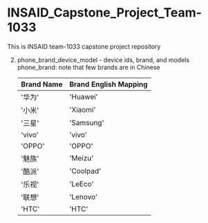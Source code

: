 # INSAID_Capstone_Project_Team-1033
This is INSAID team-1033 capstone project repository

2.  phone_brand_device_model - device ids, brand, and models phone_brand: note that few brands are in Chinese
	
	|  Brand Name |  Brand English Mapping |
	| ------------ | ------------ |
	|  '华为' | 'Huawei'  |
	|  '小米' | 'Xiaomi'  |
	| '三星'  | 'Samsung'  |
	|  'vivo' | 'vivo'  |
	| 'OPPO'  | 'OPPO'  |
	| '魅族'  | 'Meizu'  |
	| '酷派'  | 'Coolpad'  |
	|  '乐视' | 'LeEco'  |
	| '联想'  |  'Lenovo' |
	|'HTC'   | 'HTC'  |
